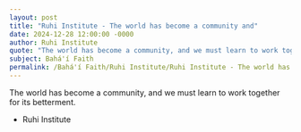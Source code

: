 ```yaml
---
layout: post
title: "Ruhi Institute - The world has become a community and"
date: 2024-12-28 12:00:00 -0000
author: Ruhi Institute
quote: "The world has become a community, and we must learn to work together for its betterment."
subject: Bahá'í Faith
permalink: /Bahá'í Faith/Ruhi Institute/Ruhi Institute - The world has become a community and
---
```


The world has become a community, and we must learn to work together for its betterment.

- Ruhi Institute
